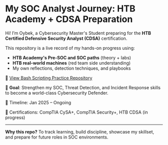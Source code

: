 # My SOC Analyst Journey: HTB Academy + CDSA Preparation

Hi! I’m Oybek, a Cybersecurity Master's Student preparing for the **HTB Certified Defensive Security Analyst (CDSA)** certification.

This repository is a live record of my hands-on progress using:
- **HTB Academy's Pre-SOC and SOC paths** (theory + labs)
- **HTB real-world machines** (red team side understanding)
- My own reflections, detection techniques, and playbooks

🔗 [View Bash Scripting Practice Repository](https://github.com/oybek-turaev-cyber/Bash-Scripting#)

🎯 **Goal**: Strengthen my SOC, Threat Detection, and Incident Response skills to become a world-class Cybersecurity Defender.

📅 Timeline: Jan 2025 – Ongoing

📘 Certifications: CompTIA CySA+, CompTIA Security+, HTB CDSA (in progress)

---
**Why this repo?**
To track learning, build discipline, showcase my skillset, and prepare for future roles in SOC environments.
